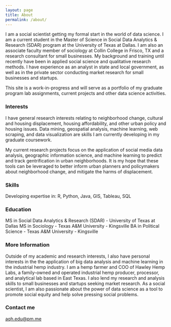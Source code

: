```yaml
---
layout: page
title: About
permalink: /about/
---
```


I am a social scientist getting my formal start in the world of data science. I am a current student in the Master of Science in Social Data Analytics & Research (SDAR) program at the University of Texas at Dallas. I am also an associate faculty member of sociology at Collin College in Frisco, TX and a research consultant for small businesses. My background and training until recently have been in applied social science and qualitative research methods. I have experience as an analyst in state and local government, as well as in the private sector conducting market research for small businesses and startups. 

This site is a work-in-progress and will serve as a portfolio of my graduate program lab assignments, current projects and other data science activities.

### Interests

I have general research interests relating to neighborhood change, cultural and housing displacement, housing affordability, and other urban policy and housing issues. Data mining, geospatial analysis, machine learning, web scraping, and data visualization are skills I am currently developing in my graduate coursework.

My current research projects focus on the application of social media data analysis, geographic information science, and machine learning to predict and track gentrification in urban neighborhoods. It is my hope that these tools can be leveraged to better inform urban planners and policymakers about neighborhood change, and mitigate the harms of displacement.

### Skills

Developing expertise in: R, Python, Java, GIS, Tableau, SQL

### Education

MS in Social Data Analytics & Research (SDAR) - University of Texas at Dallas
MS in Sociology - Texas A&M University - Kingsville
BA in Political Science - Texas A&M University - Kingsville

### More Information

Outside of my academic and research interests, I also have personal interests in the the application of big data analysis and machine learning in the industrial hemp industry. I am a hemp farmer and COO of Hawley Hemp Labs, a family-owned and operated industrial hemp producer, processor, and analytical lab based in East Texas. I also lend my research and analysis skills to small businesses and startups seeking market research. As a social scientist, I am also passionate about the power of data science as a tool to promote social equity and help solve pressing social problems.

### Contact me

[aqh.edu@pm.me](mailto:aqh.edu@pm.me)
